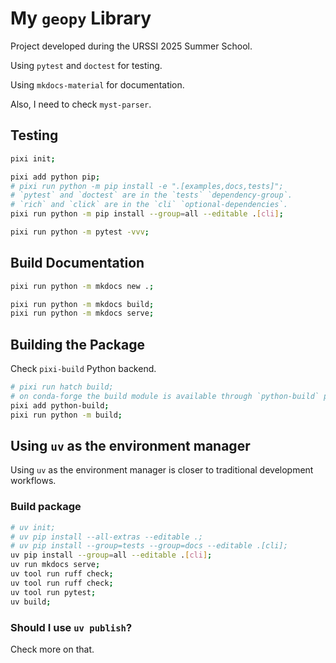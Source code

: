 # My `geopy` Library

Project developed during the URSSI 2025 Summer School.

Using `pytest` and `doctest` for testing.

Using `mkdocs-material` for documentation.

Also, I need to check `myst-parser`.

## Testing

```bash
pixi init;

pixi add python pip;
# pixi run python -m pip install -e ".[examples,docs,tests]";
# `pytest` and `doctest` are in the `tests` `dependency-group`.
# `rich` and `click` are in the `cli` `optional-dependencies`.
pixi run python -m pip install --group=all --editable .[cli];

pixi run python -m pytest -vvv;
```

## Build Documentation

```bash
pixi run python -m mkdocs new .;

pixi run python -m mkdocs build;
pixi run python -m mkdocs serve;
```

## Building the Package

Check `pixi-build` Python backend.

```bash
# pixi run hatch build;
# on conda-forge the build module is available through `python-build` package.
pixi add python-build;
pixi run python -m build;
```

## Using `uv` as the environment manager

Using `uv` as the environment manager is closer to traditional development workflows.

### Build package

```bash
# uv init;
# uv pip install --all-extras --editable .;
# uv pip install --group=tests --group=docs --editable .[cli];
uv pip install --group=all --editable .[cli];
uv run mkdocs serve;
uv tool run ruff check;
uv tool run ruff check;
uv tool run pytest;
uv build;
```

### Should I use `uv publish`?

Check more on that.
